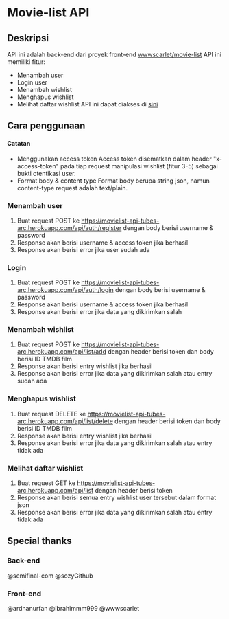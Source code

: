 # Movie-list API
## Deskripsi
API ini adalah back-end dari proyek front-end [wwwscarlet/movie-list](https://github.com/wwwscarlet/movie-list)
API ini memiliki fitur:
  - Menambah user
  - Login user
  - Menambah wishlist
  - Menghapus wishlist
  - Melihat daftar wishlist
API ini dapat diakses di [sini](https://movielist-api-tubes-arc.herokuapp.com/)
## Cara penggunaan
#### Catatan
  - Menggunakan access token
Access token disematkan dalam header "x-access-token" pada tiap request manipulasi wishlist (fitur 3-5) sebagai bukti otentikasi user.
  - Format body & content type
Format body berupa string json, namun content-type request adalah text/plain.
### Menambah user
1. Buat request POST ke https://movielist-api-tubes-arc.herokuapp.com/api/auth/register dengan body berisi username & password
2. Response akan berisi username & access token jika berhasil
3. Response akan berisi error jika user sudah ada
### Login
1. Buat request POST ke https://movielist-api-tubes-arc.herokuapp.com/api/auth/login dengan body berisi username & password
2. Response akan berisi username & access token jika berhasil
3. Response akan berisi error jika data yang dikirimkan salah
### Menambah wishlist
1. Buat request POST ke https://movielist-api-tubes-arc.herokuapp.com/api/list/add dengan header berisi token dan body berisi ID TMDB film
2. Response akan berisi entry wishlist jika berhasil
3. Response akan berisi error jika data yang dikirimkan salah atau entry sudah ada
### Menghapus wishlist
1. Buat request DELETE ke https://movielist-api-tubes-arc.herokuapp.com/api/list/delete dengan header berisi token dan body berisi ID TMDB film
2. Response akan berisi entry wishlist jika berhasil
3. Response akan berisi error jika data yang dikirimkan salah atau entry tidak ada
### Melihat daftar wishlist
1. Buat request GET ke https://movielist-api-tubes-arc.herokuapp.com/api/list dengan header berisi token
2. Response akan berisi semua entry wishlist user tersebut dalam format json
3. Response akan berisi error jika data yang dikirimkan salah atau entry tidak ada
## Special thanks
### Back-end
@semifinal-com @sozyGithub
### Front-end
@ardhanurfan @ibrahimmm999 @wwwscarlet
